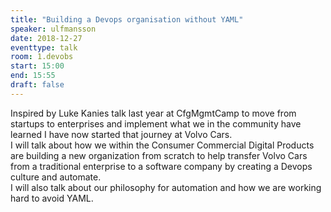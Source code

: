 ```yaml
---
title: "Building a Devops organisation without YAML"
speaker: ulfmansson
date: 2018-12-27
eventtype: talk
room: 1.devobs
start: 15:00
end: 15:55
draft: false
---
```


Inspired by Luke Kanies talk last year at CfgMgmtCamp to move from startups to enterprises and
implement what we in the community have learned I have now started that journey at Volvo Cars.  
I will talk about how we within the Consumer Commercial Digital Products are building
a new organization from scratch to help transfer Volvo Cars from a traditional enterprise
to a software company by creating a Devops culture and automate.  
I will also talk about our philosophy for automation and how we are working hard to avoid YAML.  

